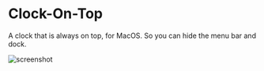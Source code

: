 # Clock-On-Top
A clock that is always on top, for MacOS.  So you can hide the menu bar and dock.

![screenshot](https://user-images.githubusercontent.com/145938/122485009-ca377280-cf8a-11eb-87f6-0e8e0fb175c7.png)
